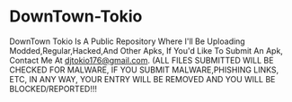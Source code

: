 # DownTown-Tokio
DownTown Tokio Is A Public Repository  Where I'll Be Uploading Modded,Regular,Hacked,And Other Apks, If You'd Like To Submit An Apk, Contact Me At djtokio176@gmail.com. (ALL FILES SUBMITTED WILL BE CHECKED FOR MALWARE, IF YOU SUBMIT MALWARE,PHISHING LINKS, ETC, IN ANY WAY, YOUR ENTRY WILL BE REMOVED AND YOU WILL BE BLOCKED/REPORTED!!!
